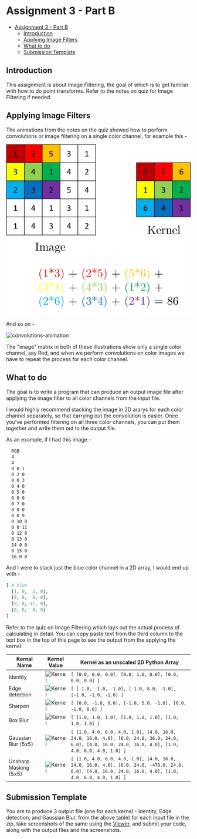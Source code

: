 # Assignment 3 - Part B

- [Assignment 3 - Part B](#assignment-3---part-b)
  - [Introduction](#introduction)
  - [Applying Image Filters](#applying-image-filters)
  - [What to do](#what-to-do)
  - [Submission Template](#submission-template)

## Introduction

This assignment is about Image Filtering, the goal of which is to get familiar with how to do point transforms. Refer to the notes on quiz for Image Filtering if needed.

## Applying Image Filters

The animations from the notes on the quiz showed how to perform convolutions or image filtering on a single color channel, for example this -

![convolutions](https://raw.githubusercontent.com/DhruvDh/dip_image_viewer/master/docs/Convolution.png)

And so on -

![convolutions-animation](https://dhruvdh.github.io/dip_image_viewer/Convolution_animation.gif)

The "image" matrix in both of these illustrations show only a single color channel, say Red, and when we perform convolutions on color images we have to repeat the process for each color channel.

## What to do

The goal is to write a program that can produce an output image file after applying the image filter to all color channels from the input file. 

I would highly recommend stacking the image in 2D ararys for each color channel separately, so that carrying out the convolution is easier. Once you've performed filtering on all three color channels, you can put them together and write them out to the output file.

As an example, if I had this image -
```
  RGB
  4
  4
  0 0 1
  0 2 0
  0 0 3
  0 4 0
  0 5 0
  6 0 0
  0 7 0
  8 0 0
  0 0 9
  0 10 0
  0 0 11
  0 12 0
  0 13 0
  14 0 0
  0 15 0
  16 0 0
```

And I were to stack just the blue color channel in a 2D array, I would end up with -
```python
[ # blue
  [1, 0,  3, 0],
  [0, 0,  0, 0],
  [9, 0, 11, 0],
  [0, 0,  0, 0]
]
```

Refer to the quiz on Image Filtering which lays out the actual process of calculating in detail. You can copy paste text from the third column to the text box in the top of this page to see the output from the applying the kernel.

| Kernal Name           | Kernel Value                                                                                                | Kernel as an unscaled 2D Python Array                                                                                                                  |
| --------------------- | ----------------------------------------------------------------------------------------------------------- | ------------------------------------------------------------------------------------------------------------------------------------------------------ |
| Identity              | ![Kernel](https://wikimedia.org/api/rest_v1/media/math/render/svg/5bf6623ca763ba780b471a565eb1b06cd14b445c) | `[ [0.0, 0.0, 0.0], [0.0, 1.0, 0.0], [0.0, 0.0, 0.0] ]`                                                                                                |
| Edge detection        | ![Kernel](https://wikimedia.org/api/rest_v1/media/math/render/svg/f800ad5f76b6c26c729ff0c1fef44284d7cade7a) | `[ [-1.0, -1.0, -1.0], [-1.0, 8.0, -1.0], [-1.0, -1.0, -1.0] ]`                                                                                        |
| Sharpen               | ![Kernel](https://wikimedia.org/api/rest_v1/media/math/render/svg/beb8b9a493e8b9cf5deccd61bd845a59ea2e62cc) | `[ [0.0, -1.0, 0.0], [-1.0, 5.0, -1.0], [0.0, -1.0, 0.0] ]`                                                                                            |
| Box Blur              | ![Kernel](https://wikimedia.org/api/rest_v1/media/math/render/svg/f1e6d5ec15af752f471372b96a1be4a83e02873e) | `[ [1.0, 1.0, 1.0], [1.0, 1.0, 1.0], [1.0, 1.0, 1.0] ]`                                                                                                |
| Gaussian Blur (5x5)   | ![Kernel](https://wikimedia.org/api/rest_v1/media/math/render/svg/f91401a3e97428f14862afa1c781c55f4157580b) | `[ [1.0, 4.0, 6.0, 4.0, 1.0], [4.0, 16.0, 24.0, 16.0, 4.0], [6.0, 24.0, 36.0, 24.0, 6.0], [4.0, 16.0, 24.0, 16.0, 4.0], [1.0, 4.0, 6.0, 4.0, 1.0] ]`   |
| Unsharp Masking (5x5) | ![Kernel](https://wikimedia.org/api/rest_v1/media/math/render/svg/259aa5d59203cb5fd7a04263ae9c09301c70dc97) | `[ [1.0, 4.0, 6.0, 4.0, 1.0], [4.0, 16.0, 24.0, 16.0, 4.0], [6.0, 24.0, -476.0, 24.0, 6.0], [4.0, 16.0, 24.0, 16.0, 4.0], [1.0, 4.0, 6.0, 4.0, 1.0] ]` |

## Submission Template

You are to produce 3 output file (one for each kernel - Identity, Edge detection, and Gaussian Blur, from the above table) for each input file in the zip, take screenshots of the same using the [Viewer](https://dhruvdh.github.io/dip_app/#/viewer), and submit your code, along with the output files and the screenshots.